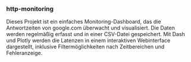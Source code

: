 ### http-monitoring
Dieses Projekt ist ein einfaches Monitoring-Dashboard, das die Antwortzeiten von google.com überwacht und visualisiert. Die Daten werden regelmäßig erfasst und in einer CSV-Datei gespeichert. Mit Dash und Plotly werden die Latenzen in einem interaktiven Webinterface dargestellt, inklusive Filtermöglichkeiten nach Zeitbereichen und Fehleranzeige.
